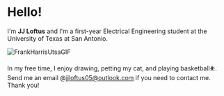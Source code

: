 # Hello!

I'm **JJ Loftus** and I'm a first-year Electrical Engineering student at the University of Texas at San Antonio.

![FrankHarrisUtsaGIF](https://github.com/riskydoggo/riskydoggo/assets/143219280/6a2c2841-2c24-42ac-b233-5545fd540b01)

In my free time, I enjoy drawing, petting my cat, and playing basketball⛹️. 
Send me an email @jjloftus05@outlook.com if you need to contact me. Thank you!
